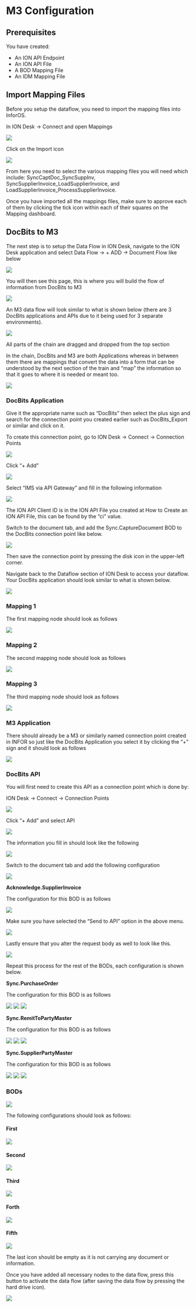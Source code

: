 # M3 Configuration

## Prerequisites

You have created:

* An ION API Endpoint
* An ION API File
* A BOD Mapping File
* An IDM Mapping File

## Import Mapping Files

Before you setup the dataflow, you need to import the mapping files into InforOS.

In ION Desk → Connect and open Mappings

![](https://lh7-us.googleusercontent.com/EV8z6b_W9tjTgML0j3qJAYHCTYLd4N5yLrArdIECftYpMOCRTRJ_a7eADEzljFM4XHxMUJ6Nx9Z6EN3Hmzote5F0HrM5zd4p1BS0NYicUWDnkhQFX-_3MGbblEYi6x2a1K25SclYYttgW3cWQbOjvfQ)

Click on the Import icon

![](https://lh7-us.googleusercontent.com/agBHtjNitneogoZsSG1791QAARbvesv9eSriAkw0HL9Fy372Ty6SmQG1sKJjOYZCuE0SnGT3agHAFRJYjgGNxJrN1CMJj9L-fSPhNmXxN78iDKqrrdgEVYFHxsNwy9XLiUFpBCQ1wnWlwyeFH08DsWI)

From here you need to select the various mapping files you will need which include: SyncCaptDoc\_SyncSuppInv, SyncSupplierInvoice\_LoadSupplierInvoice, and LoadSupplierInvoice\_ProcessSupplierInvoice.

Once you have imported all the mappings files, make sure to approve each of them by clicking the tick icon within each of their squares on the Mapping dashboard.

## DocBits to M3

The next step is to setup the Data Flow in ION Desk, navigate to the ION Desk application and select Data Flow → + ADD → Document Flow like below

![](https://lh7-us.googleusercontent.com/Kkro7w2LPfnwf-JPMmPI2DzrSRNEi_F9aWW02KDtBvAZz_R7j9DZ71Nqw3ETPSQqDuxBzJ1TU8Uuzz5jU9rOO_tvDBf9abVF-FDSxln_pjr-HMRdYBnGMwgcM6hg-pC2B7FgdBkXibivMB4PptvZ6fk)

You will then see this page, this is where you will build the flow of information from DocBits to M3

![](https://lh7-us.googleusercontent.com/K0B1lC_KLO5RZqGqAltp6JnZZ1sfZG4wg-i_nxZCnLjML33yvViRUHOInK3iHYbzbV4I0uqDY8JpsZMxssD8bbJy24A1zKr9PfQEyqVxewx_L87RCIwzn5MDRjMqgx4X42vkKthbyz--5DDe1H0rvHQ)

An M3 data flow will look similar to what is shown below (there are 3 DocBits applications and APIs due to it being used for 3 separate environments).

![](https://lh7-us.googleusercontent.com/6Oy_UBzYNml-7_sayDEKhqYF92yDzlUNzmGLQSWZOfDT-avvfg3oNUnv_DtXNSP0XF43D-zgIizIuTrCXl6ockLU2uQLYFJna72fzL5BP-T89xjF4oWz2eAz9w0hsoVieyTpgSw_Prvj--89Kc4Kqoo)

All parts of the chain are dragged and dropped from the top section

In the chain, DocBits and M3 are both Applications whereas in between them there are mappings that convert the data into a form that can be understood by the next section of the train and “map” the information so that it goes to where it is needed or meant too.

![](https://lh7-us.googleusercontent.com/1kjgKNmIQ-NbM_JukcPsj7qmyiMB9b693ixg6Dh1kOlZ6NKgBXViYwn0MNUBHt0WKKWf_1gpRvxgqjIaqpqcy-SyXoYjhJLt3m_bv7wbVADzqHRsx8TYXWyIQO82X-Ixfl5b7iI7nxTRkw06sX3xsBM)

### DocBits Application

Give it the appropriate name such as “DocBits” then select the plus sign and search for the connection point you created earlier such as DocBits\_Export or similar and click on it.

To create this connection point, go to ION Desk → Connect → Connection Points

![](https://lh7-us.googleusercontent.com/8qsMIUKMrgmcYqqJPL2zF4GVeHuvSHvn8Z7dfonRuvKFPcXmN4hx2PIrXko4lvW7ayD7s2VRFOMvWkQSxfAH5tTuhg0XhzYmSzlsgnowWRw8GmQC2y5BjcS9X2MjDzLSutgoHg2VN59kCYRunMSxkIY)

Click “+ Add”

![](https://lh7-us.googleusercontent.com/-3-3TzgEQppYmX64-clxjp1JBjNz9fsA2FDPqirgNF0wL8DsDJACzUBuSw5wBL2k9JanqvMzAG352CWafOdtjhMfZalJnBFVSjaWA1AszhCjKtCsTvLUUqq1WwMfF-PqL-u7LRo4TPbj4fP2_j48240)

Select “IMS via API Gateway” and fill in the following information

![](https://lh7-us.googleusercontent.com/wImUEi9mXiQjW5O6mp7_IrKk4CTaHFs903DJ6TXqUEcjGq45TnUWdusFTGH1jzpBPP_TC7rokyjrkYWmh3emSKBQs05qYbO80TO87De0C5OveVURykQMCLFRRYakEMoFHpoeXzxH5QIbKJdjxujeY98)

The ION API Client ID is in the ION API File you created at How to Create an ION API File, this can be found by the “ci” value.

Switch to the document tab, and add the Sync.CaptureDocument BOD to the DocBits connection point like below.

![](https://lh7-us.googleusercontent.com/ga1q0Uwdi2GNwuiz22NvDtCzGL0krSkBPLsEVxE-mtoMV7CtEU8TPO0PhF40oB9NB9iv7DCJi9niLnsKjpqarWJsgGRdc1W0pFl9rTDm7i2_BSLj3JOrzR7iclPdqOdpztgCxWZG2Teg1gWljaMUq2E)

Then save the connection point by pressing the disk icon in the upper-left corner.

Navigate back to the Dataflow section of ION Desk to access your dataflow. Your DocBits application should look similar to what is shown below.

![](https://lh7-us.googleusercontent.com/fBzKL6RU0XvGpn1cKFZIyAp2amKonBWc8ilbAq5u_r867xywWWAD7EjP-g-wjlwUsrG4Wz0lS6Ujdnu8P3vc8Q3FbtbRR4qSBmbSLoICfX-aHITMDdHp07bESefC9TuUUUQiHGb1j00HNtB_7A3iDFs)

### Mapping 1

The first mapping node should look as follows

![](https://lh7-us.googleusercontent.com/F9AcE4V-s9vs-0kRz8BcCtdHUUQoaooyK3GqOj8pAQWuvIguoUO-tJx7WBEW6_GmzwNsJp8VUYezGCiLPXvPhEynac3FPh_NJOvqs1SXtMIUsF5_HjWmcvY3VC-eZsjG0ZE8HmsKsFhocadr96drSbY)

### Mapping 2

The second mapping node should look as follows

![](https://lh7-us.googleusercontent.com/8M_V2BtkOGyqV-828ct5c2QvSs5n5_RtLjlH717kspZwlgtfjbz6tpOJCCXDelruBenMjxsJPqncQ5hUw2bQkM3ya7_WrVyEBz3UnaU-C9oVOWB8nNtXA20RBYgO3EBMon2TfgpefY0lSPBzF9NoTeU)

### Mapping 3

The third mapping node should look as follows

![](https://lh7-us.googleusercontent.com/x9QUHTgQrNaeKnTeMIUflkWjcBr2c3LgsYe2BZBjv01hXiEkvsLtU0GzYt5KppcE12ZqxWeBJ1kbLOC6qA3yKHhujCZt3sFpDNE5yERkHHMJJEjFl0jJE90nQ-iXeMLbR-Bk6G0NIL8AqG3U48Seiuc)

### M3 Application

There should already be a M3 or similarly named connection point created in INFOR so just like the DocBits Application you select it by clicking the “+” sign and it should look as follows

![](https://lh7-us.googleusercontent.com/JTXIN5QxidvFJyjegxSw8kA7yVfHfuypxi5yX21CsSlGtOVgykc52U2r0077-cKqNhc0B4zSSZotlipFesmLo371kho3wUSRPzmwEir-stbxyZV1PwCDXkq6qJMm4PNXt_wGarDMixGIU0tu-eAqV5Y)

### DocBits API

You will first need to create this API as a connection point which is done by:

ION Desk → Connect → Connection Points

![](https://lh7-us.googleusercontent.com/VOXW6LixmcKjHW0CTOO5L8fK6r-4k3jqk0AnoR6DEVoGgJMbx65hS3yKSgMWItypdz4Ha82T-bKCN0aMv34gif-b0Aw7zpDFPBK9G-K6x9_csrM9xyKcpmWam15tKqO1_rwKtMsJ2CSoWqdpLxCD5tA)

Click “+ Add” and select API

![](https://lh7-us.googleusercontent.com/c1RAUNoA3YBhvf6FLJ_L3ouyZwHK-3bBRU83eL3oAQXjG6SjWEO9O-gDKPItPm8AI_YhadaCZU-GxY-qUXNuQMiRiKUhBYUtJ8kOFVg_YYpzJDSoJ68NYSaEtHBSyyfnq0VbHUdWY1e8lBQ0j_G5xvI)

The information you fill in should look like the following

![](https://lh7-us.googleusercontent.com/h2KU6pKeKl9wX8oyul0KmbL_kg-iPQJpBqbf29l64ED2e-Z4tNj8-m4hBN_4SSiNPf2TrE92TD4H0-0AZ0eWxMFmDV22IdPlU9NO4XlQF9k0Swg0X3Sm1HMsSPvWi7Q1HUr8uy8j3aDRheFxZqZ2Gbc)

Switch to the document tab and add the following configuration

![](https://docbits.com/wp-content/uploads/2023/09/DocBits_Exp_M3_api_docs1-1024x279.png)

**Acknowledge.SupplierInvoice**

The configuration for this BOD is as follows

![](https://docbits.com/wp-content/uploads/2023/09/DocBits_Exp_M3_ack_11.png)

Make sure you have selected the “Send to API” option in the above menu.

![](https://docbits.com/wp-content/uploads/2023/09/DocBits_Exp_M3_ack_2-1024x338.png)

Lastly ensure that you alter the request body as well to look like this.

![](https://docbits.com/wp-content/uploads/2023/09/DocBits_Exp_M3_ack_3-1024x260.png)

Repeat this process for the rest of the BODs, each configuration is shown below.

**Sync.PurchaseOrder**

The configuration for this BOD is as follows

![](https://docbits.com/wp-content/uploads/2023/09/DocBits_Exp_M3_po_1.png) ![](https://docbits.com/wp-content/uploads/2023/09/DocBits_Exp_M3_po_2-1024x359.png) ![](https://docbits.com/wp-content/uploads/2023/09/DocBits_Exp_M3_po_3-1024x297.png)

**Sync.RemitToPartyMaster**

The configuration for this BOD is as follows

![](https://docbits.com/wp-content/uploads/2023/09/DocBits_Exp_M3_remit_1-1.png) ![](https://docbits.com/wp-content/uploads/2023/09/DocBits_Exp_M3_remit_2-1024x351.png) ![](https://docbits.com/wp-content/uploads/2023/09/DocBits_Exp_M3_remit_3-1024x299.png)

**Sync.SupplierPartyMaster**

The configuration for this BOD is as follows

![](https://docbits.com/wp-content/uploads/2023/09/DocBits_Exp_M3_sup_1.png) ![](https://docbits.com/wp-content/uploads/2023/09/DocBits_Exp_M3_sup_2.png) ![](https://docbits.com/wp-content/uploads/2023/09/DocBits_Exp_M3_sup_3-1024x295.png)

### BODs

![](https://lh7-us.googleusercontent.com/zaDSnm844wXqyefN58Y1DvuJOnMaoOrYQ_12Z5ZSng8-TPy38Th2ZPdAD6hyIYCOvBKGPDSvGpTmtBPq4K5IwyGtsKyMvk-CKOuY-hzD-RL7UrsG39qLN7m3_IDcDS66KeIQF5e70OWlHO1cbVvQUXM)

The following configurations should look as follows:

#### First

![](https://lh7-us.googleusercontent.com/5gLpbQEYYW90dVLkSc5V60LeToMe2wcOcHHtwTdIdT0o0Gktu8T_7i7zfNikjgETM3QmzAsJAknlEGeB0W0YFLLi56g2PKPwyr2zPcHaKdu8XJWHgaC1u4--_CHNYfd1wQ__3kZpv1_PwyZty3JEyak)

#### Second

![](https://lh7-us.googleusercontent.com/xbWTcP8hYA72Ijt7_IV6l-9jKeSalbRPvTn7aNVcnWYMQcD2RDjM-EzKpBKjSIKF_-r8BaxmmCo9uz6-E-vC9flKb4toU3SH24EPLgbXc-VcfJeDdJKglf5P6WV6XYZg0cZVWAoyvS8qgtuR6ZqJYlI)

#### Third

![](https://lh7-us.googleusercontent.com/F8wVWXuHkLLW2kuu_7Dxe9LhyYdm04tl__Sp6FjeTyk_JFUzhCIUhVlKS_cq3I3FP_h2ksV4zEJHFC_KXK6sSZ5iz5yhTFZcPnH1HS_RvZb2Nr-UXYQ1H316UMoj6eRv6wMn3wHX842B5WVfPHVnJ74)

#### Forth

![](https://lh7-us.googleusercontent.com/myhi9y2sCvS5ZFkIJa5ysLbu7p0X6CYqbiuJ3sQ5-O-2QWlfAseunjwhXK0kakmAofplm0zmh_H1Np7bA559w0-jdurQUsZwYF9CyKYSKSeGnQaIit0HQ5iN-3Xv8CIC-5nk6mMj3JTDS97SlzbsOFE)

#### Fifth

![](https://lh7-us.googleusercontent.com/c-5iaUhhx0swH-mQfXE5Mdwe4J0skGt7mst4kJdOpjL3Uat329TZmKM5Af-lGQWmcmBht-ib_aUj4dVG7GaUAHHULjly3jxsR8MJNnLDcu5eZB268Vy-dXPxHmkVB8dMZTRhU5SUB59AREurJlW-K6o)

The last icon should be empty as it is not carrying any document or information.

Once you have added all necessary nodes to the data flow, press this button to activate the data flow (after saving the data flow by pressing the hard drive icon).

![](https://lh7-us.googleusercontent.com/WIecHktG7e5dbVScLbR8hUcZUdCEWXBW4xWDEuq0IqTMmguA_Ih_oRymvpk6CzowWFG5TTSCPIH-68ICnPSOPxeZksc-n4bmpvuH8dvHuHFU1DlppGRno3PKjCSJiK12p9bNlo_9cN2t9Ps3nbqF3xE)
